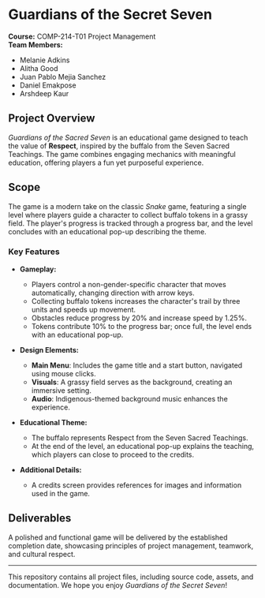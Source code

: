 # Guardians of the Secret Seven  

**Course:** COMP-214-T01 Project Management  
**Team Members:**  
- Melanie Adkins  
- Alitha Good  
- Juan Pablo Mejia Sanchez  
- Daniel Emakpose  
- Arshdeep Kaur  

## Project Overview  
*Guardians of the Sacred Seven* is an educational game designed to teach the value of **Respect**, inspired by the buffalo from the Seven Sacred Teachings. The game combines engaging mechanics with meaningful education, offering players a fun yet purposeful experience.  

## Scope  
The game is a modern take on the classic *Snake* game, featuring a single level where players guide a character to collect buffalo tokens in a grassy field. The player's progress is tracked through a progress bar, and the level concludes with an educational pop-up describing the theme.  

### Key Features  
- **Gameplay:**  
  - Players control a non-gender-specific character that moves automatically, changing direction with arrow keys.  
  - Collecting buffalo tokens increases the character's trail by three units and speeds up movement.  
  - Obstacles reduce progress by 20% and increase speed by 1.25%.  
  - Tokens contribute 10% to the progress bar; once full, the level ends with an educational pop-up.  

- **Design Elements:**  
  - **Main Menu**: Includes the game title and a start button, navigated using mouse clicks.  
  - **Visuals**: A grassy field serves as the background, creating an immersive setting.  
  - **Audio**: Indigenous-themed background music enhances the experience.  

- **Educational Theme:**  
  - The buffalo represents Respect from the Seven Sacred Teachings.  
  - At the end of the level, an educational pop-up explains the teaching, which players can close to proceed to the credits.  

- **Additional Details:**  
  - A credits screen provides references for images and information used in the game.  

## Deliverables  
A polished and functional game will be delivered by the established completion date, showcasing principles of project management, teamwork, and cultural respect.  

---

This repository contains all project files, including source code, assets, and documentation. We hope you enjoy *Guardians of the Secret Seven*!

